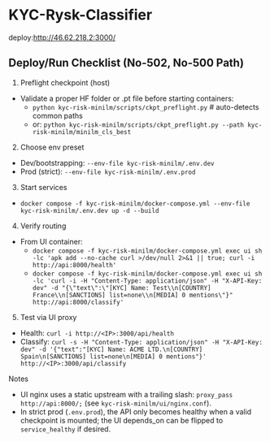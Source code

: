 # KYC-Rysk-Classifier
deploy:http://46.62.218.2:3000/

## Deploy/Run Checklist (No-502, No-500 Path)

1) Preflight checkpoint (host)
- Validate a proper HF folder or .pt file before starting containers:
  - `python kyc-risk-minilm/scripts/ckpt_preflight.py`  # auto-detects common paths
  - or: `python kyc-risk-minilm/scripts/ckpt_preflight.py --path kyc-risk-minilm/minilm_cls_best`

2) Choose env preset
- Dev/bootstrapping: `--env-file kyc-risk-minilm/.env.dev`
- Prod (strict): `--env-file kyc-risk-minilm/.env.prod`

3) Start services
- `docker compose -f kyc-risk-minilm/docker-compose.yml --env-file kyc-risk-minilm/.env.dev up -d --build`

4) Verify routing
- From UI container:
  - `docker compose -f kyc-risk-minilm/docker-compose.yml exec ui sh -lc 'apk add --no-cache curl >/dev/null 2>&1 || true; curl -i http://api:8000/health'`
  - `docker compose -f kyc-risk-minilm/docker-compose.yml exec ui sh -lc 'curl -i -H "Content-Type: application/json" -H "X-API-Key: dev" -d "{\"text\":\"[KYC] Name: Test\\n[COUNTRY] France\\n[SANCTIONS] list=none\\n[MEDIA] 0 mentions\"}" http://api:8000/classify'`

5) Test via UI proxy
- Health: `curl -i http://<IP>:3000/api/health`
- Classify: `curl -s -H "Content-Type: application/json" -H "X-API-Key: dev" -d '{"text":"[KYC] Name: ACME LTD.\n[COUNTRY] Spain\n[SANCTIONS] list=none\n[MEDIA] 0 mentions"}' http://<IP>:3000/api/classify`

Notes
- UI nginx uses a static upstream with a trailing slash: `proxy_pass http://api:8000/;` (see `kyc-risk-minilm/ui/nginx.conf`).
- In strict prod (`.env.prod`), the API only becomes healthy when a valid checkpoint is mounted; the UI depends_on can be flipped to `service_healthy` if desired.
